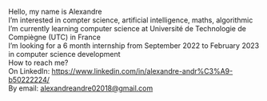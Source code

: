 Hello, my name is Alexandre<br/>
I’m interested in compter science, artificial intelligence, maths, algorithmic <br />
I’m currently learning computer science at Université de Technologie de Compiègne (UTC) in France<br />
I’m looking for a 6 month internship from September 2022 to February 2023 in computer science development<br />
How to reach me? <br />
On LinkedIn: https://www.linkedin.com/in/alexandre-andr%C3%A9-b50222224/<br />
By email: alexandreandre02018@gmail.com<br />

<!---
AlexandreAndr/AlexandreAndr is a ✨ special ✨ repository because its `README.md` (this file) appears on your GitHub profile.
You can click the Preview link to take a look at your changes.
--->
